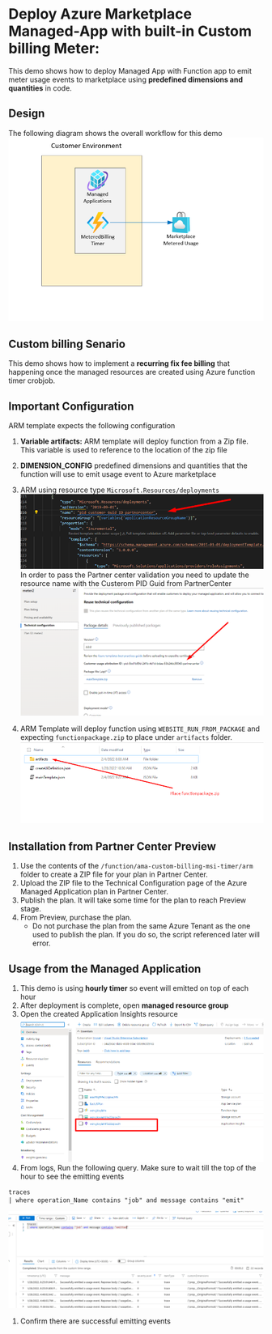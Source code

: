 # Deploy  Azure Marketplace Managed-App with built-in Custom billing Meter:

This demo shows how to deploy Managed App with Function app to  emit meter usage events to marketplace using **predefined dimensions and quantities** in code.

## Design
The following diagram shows the overall workflow for this demo
![Diagram](./images/Diagram.png)


## Custom billing Senario

This demo shows how to implement a **recurring fix fee billing** that happening once the managed resources are created using Azure function timer crobjob.


## Important Configuration
ARM template expects the following configuration

1. <b>Variable artifacts:</b> ARM template will deploy function from a Zip file. This variable is used to reference to the location of the zip file

1. <b>DIMENSION_CONFIG</b> predefined dimensions and quantities that the function will use to emit usage event to Azure marketplace
1. ARM using resource type `Microsoft.Resources/deployments` 
![diagram](./images/Diagram2.png)
In order to pass the Partner center validation you need to update the resource name with the Custerom PID Guid from PartnerCenter
![diagram](./images/Diagram3.png)
1. ARM Template will deploy function using `WEBSITE_RUN_FROM_PACKAGE` and expecting `functionpackage.zip` to place under `artifacts` folder.
![diagram](./images/Diagram4.png)


## Installation from Partner Center Preview

1. Use the contents of the `/function/ama-custom-billing-msi-timer/arm` folder to create a ZIP file for your plan in Partner Center.
1. Upload the ZIP file to the Technical Configuration page of the Azure Managed Application plan in Partner Center.
1. Publish the plan. It will take some time for the plan to reach Preview stage.
1. From Preview, purchase the plan. 
    - Do not purchase the plan from the same Azure Tenant as the one used to publish the plan. If you do so, the script referenced later will error.
    

## Usage from the Managed Application
1. This demo is using **hourly timer** so event will emitted on top of each hour
1. After deployment is complete, open **managed resource group** 
1. Open the created Application Insights resource
![diagram](./images/Diagram7.png)
1. From logs, Run the following query. Make sure to wait till the top of the hour to see the emitting events 
```
traces 
| where operation_Name contains "job" and message contains "emit"
```
![diagram](./images/Diagram6.png)

1. Confirm there are successful emitting events